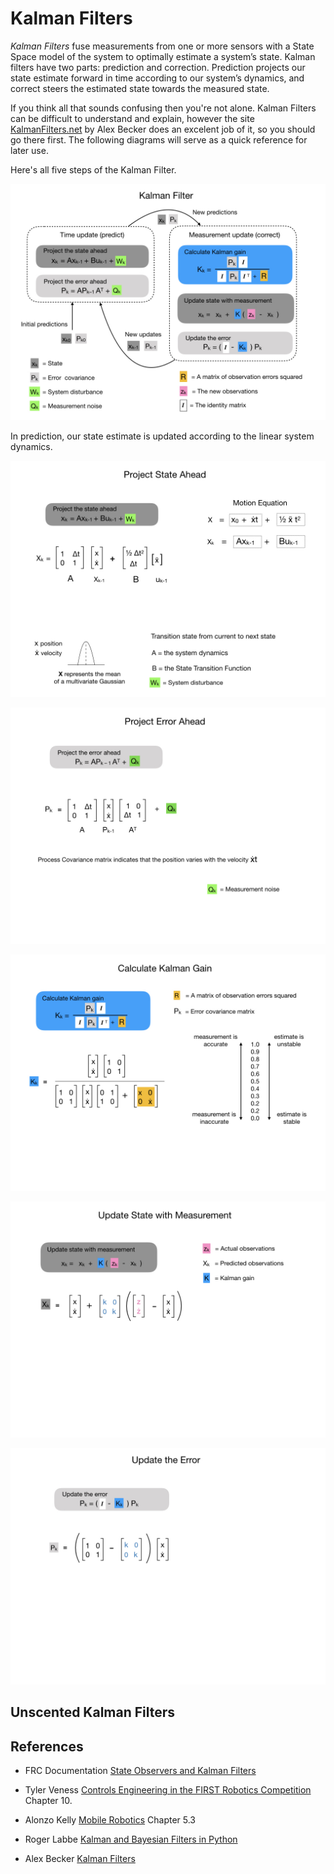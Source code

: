 # Kalman Filters
*Kalman Filters* fuse measurements from one or more sensors with a State Space model of the system to optimally estimate a system’s state. Kalman filters have two parts: prediction and correction. Prediction projects our state estimate forward in time according to our system’s dynamics, and correct steers the estimated state towards the measured state.  

If you think all that sounds confusing then you're not alone.  Kalman Filters can be difficult to understand and explain, however the site  [KalmanFilters.net](https://www.kalmanfilter.net/default.aspx) by Alex Becker does an excelent job of it, so you should go there first.  The following diagrams will serve as a quick reference for later use.

Here's all five steps of the Kalman Filter.

![Kalman Filter](../../images/FRCOptimalEstimation/FRCOptimalEstimation.001.jpeg)

In prediction, our state estimate is updated according to the linear system dynamics.

![Project State Ahead](../../images/FRCOptimalEstimation/FRCOptimalEstimation.002.jpeg)

![Project Error Ahead](../../images/FRCOptimalEstimation/FRCOptimalEstimation.003.jpeg)

![Calculate Kalman Gain](../../images/FRCOptimalEstimation/FRCOptimalEstimation.004.jpeg)

![Update State with Measurement](../../images/FRCOptimalEstimation/FRCOptimalEstimation.005.jpeg)

![Update the Error](../../images/FRCOptimalEstimation/FRCOptimalEstimation.006.jpeg)

## <a name="UKF"></a>Unscented Kalman Filters


## References
- FRC Documentation [State Observers and Kalman Filters](https://docs.wpilib.org/en/stable/docs/software/advanced-controls/state-space/state-space-observers.html)

- Tyler Veness [Controls Engineering in the
FIRST Robotics Competition](https://file.tavsys.net/control/controls-engineering-in-frc.pdf) Chapter 10.

- Alonzo Kelly [Mobile Robotics](https://www.cambridge.org/core/books/mobile-robotics/5BF238489F9BC337C0736432C87B3091) Chapter 5.3

- Roger Labbe [Kalman and Bayesian Filters in Python](https://github.com/rlabbe/Kalman-and-Bayesian-Filters-in-Python)

- Alex Becker [Kalman Filters](https://www.kalmanfilter.net/default.aspx)

<!-- <h3><span style="float:left">
<a href="stateEstimation">Previous</a></span>
<span style="float:right">
<a href="optimalEstimationIndex">Back</a></span></h3> -->